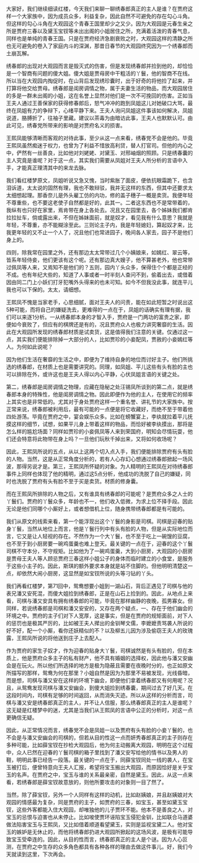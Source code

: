 
大家好，我们继续细读红楼，今天我们来聊一聊绣春郎真正的主人是谁？在贾府这样一个大家族中，因为成员众多，利益复杂，因此自然不可避免的存在勾心斗角。但这样的勾心斗角在大观园这个青春王国里却少之又少。因为大观园是元春生亲之所是贾府三春以及黛玉宝钗等未出出阁的小姐居住之所，充满着活泼的青春气息，同样也是单纯的青春王国。只是在贾府经济急剧衰败之时，大观园这样的清静之所也无可避免的卷入了家庭内斗的深渊，那昔日春节的大观园终究因为一个绣春郎而土崩瓦解。

绣春郎的出现对大观园而言是毁灭式的伤害，但是发现绣春郎并捡到他的，却恰恰是一个智商有问题的傻大姐。傻大姐是贾母房中干粗活的丫鬟，他的智商不在线。所以当在大观园内掏促时，在山背后发现绣珍囊时，出于好奇的将他捡了起来，并打算将他交给贾母。绣春郎是闺房调情之物，属于夫妻生活的物品，而大观园居住的多是一群未出阁的小姐，这在名誉上显然对他们是一次不可挽回的伤害。正如当王夫人通过王善保家的获得修春郎后，怒气冲冲的跑到凤姐这儿对她破口大骂，最终在凤姐有力的争辩下，心绪平静下来。王夫人询问凤姐这件事该如何解决，凤姐说道，胳膊折了，往袖子里藏。建议以茶毒为由暗访此事，王夫人也默默认可。由此可见，绣春党所带来的影响是对贾府名义的损害。

王熙凤能够清晰而客观的对待此事，至少从这一点来看，绣春党不会是他的。毕竟王熙凤虽然痴迷于权力，也曾为了利益不惜放高利贷，替人打官司。但他的内心之中，俨然有一丝善良，比如他对刘姥姥、对黛玉、对邢岫烟的照顾。只是绣春囊的主人究竟是谁呢？对于这一点，其实我们需要从凤姐对王夫人所分析的言语中入手，才能真正理清其中的来龙去脉。

我们看红楼梦原文，凤姐听说又急又愧，当时紫胀了面皮，便依抗眼霜跪下，也含泪诉道，太太说的固然有理，我也不敢辩驳，我并无这样的东西，但其中还要求太太细想起理。那香奈儿是外头雇工仿的内功，修的盖子穗子一概是卖货。我便年轻不尊重些，也不要这老使子自然都是好的，此其一。二者这东西也不是常带着的，我纵有也只好在家里，焉肯带在身上各处去。况且又在园里去，各个姊妹我们都肯拉拉扯车，倘或露出来，不但在姊妹面前，就是奴才，看见我有什么意思？我就是年轻，不尊重，亦不能糊涂至此。三则论主子内，我是年轻媳妇，算起奴才来，比我更年轻的又不止一个人了，况且他们也常进园子，晚间各人家去，园子不是他们身上的。

四则，除我常在园里之外，还有那边太太常带过几个小姨娘来，如嫣红、翠云等，皆系年轻侍妾，他们更该有这个呢。还有那边真大嫂子，他不算甚老外，他也常带过佩凤等人来，又焉知不是他们的？五则，园内丫头众多，保得住个个都是正经的不成。也有年纪大些的，知道了人事或者一时半刻人查问不到，偷着出去，或借着因由同二门上小妖们打牙犯嘴外头得来的也未可知。如今不但我没此事，就连平儿我也可以下保的。太太，请细想。

王熙凤不愧是当家老手，心思细腻，面对王夫人的问责，能在如此短暂之时说出这5种可能，而将自己的嫌疑洗去，更难得的一点在于，凤姐的话确实有理有据，我们可以来逐1分析。一从绣春郎本身的才智入手，贾府是一门两功的富贵之家，即便如今衰败了，但应有的棋牌还是有的，况且贾府众人也极力讲究奢靡的生活。因此在大观园所发现的绣春郎材质是试卖货，这是值得我们注意的关键。仅通过这一点，其实我们便能排除掉一大部分的人，比如贾珍的小妾配凤，贾赦的小妾嫣红等人。为何如此说呢？

因为他们生活在奢靡的生活之中，即便为了维持自身的地位而讨好主子。他们所挑选的绣春郎，在材质上也是需要讲究的。同理，如凤姐、平儿这些有头有脸的主也可以排除在外，或许这也是王夫人得以内心平静，心伏凤姐言语的关键之处。

第二，绣春郎是闺房调情之物理，应藏在隐秘之处汪锡凤所谈到的第二点，就是绣春郎本身的特殊性，他是闺房调情之物。因此即便作为他的主人，在使用它的频率上其实也是非常低的。尤其对于身处贾府这样一个重名誉、讲礼节的大家族中。按正常来说，绣春郎被利用后，最有可能的一点便是将它收藏好，而绝不至于带着他四处游荡。毕竟在贾府之中，宴会娱乐众多。比如在螃蟹宴上，李纨就拉着平儿抚摸这样的细节，试想，如果平儿身上带着这样的物品，而恰好被李纨摸出，那将是怎么样的尴尬场面？同样如贾珍的小妾佩凤等人来到荣国府，明知会尽情玩耍，他们还会特意将此物带在身上吗？一旦他们玩秋千掉出来，又将如何收场呢？

因此，王熙凤所说的五点，从以上这两个切入点入手，我们便能排除贾府有头有脸的人物。当然，这是从正常角度分析的，若有人心存幻心想通过绣春郎掀起一场风波，那得另说才是。第三，王熙凤所怀疑的对象。为人精明的王熙凤在对待绣春郎事件上同样也体现了他的精明，通过这5点分析，他成功的洗脱了自己的嫌疑，同时也洗脱了贾府有头有脸不至于买是卖货。材质的修身囊。

而在王熙凤所排除的人物之后，又有谁具有绣春郎的可能呢？是贾府众多之人士的丫鬟们。贾府的丫鬟众多，年龄也不一，他们收入低微，为求上位不择手段。因此无论是他们同哪个小厮好上，或者想借机上位，随身携带绣春郎都是有可能的。

我们从原文的线索来看，第一个能浮现出这个丫鬟的身影是司棋。司棋是迎春的贴身丫鬟，当然从地位上而言，他是丫鬟行列中有头有脸的人物，但是从实际地位而言，它又是让人轻视的存在。不然作为一个大丫鬟，也不至于吃上一碗馊的豆腐，也不至于到小厨房要一碗鸡蛋羹也难上登天。最关键的一点在于，迎春的这个丫鬟司棋不守本分，不守规矩。比如他为了一碗鸡蛋羹，大到小厨房，大观园的小厨房是贾母王夫人等人顾忌贾府三春这样小姐公子的身体而临时建立的小食堂，是服务于这些小主子的。因此，斯琪的额外要求本身就是站不住脚的。但他明明清楚这一点，却依然大闹小厨房，这显然是如宝钗所说的头等刁钻的丫头。

我们再看红楼梦，第71回中，鸳鸯想要小姐到一湖山石，背后正遇见了司棋与他的表兄潘又安死混，而傻大姐捡到绣春郎，正是在山石上捡到的。因此，从地点上来看，司棋与潘又安具有拥有绣春郎的可能，毕竟在那样幽静的夜晚，孤男寡女。但同样，若说绣春郎是司棋和潘又安安的，又存在两个疑点，一、存在于他们幽会的环境之中。贾府的主子们对下人宽厚，这是事实，但是在贾府的规矩面前，对下人的惩罚也是极其严厉的，比如被王夫人撵出的金钏琴文儒，李嬷嬷责骂袭人所说的好不好，配一个小厮，看你还妖精似的不？以及柳五儿因为涉及偷窃王夫人的玫瑰露，王熙凤所说的将他送到庄子上去配人。

作为贾府的家生子奴才，作为迎春的贴身大丫鬟，司棋诚然是有头有脸的，但在本质上，他是贾府众多主子的私有财产，他不具有婚姻的选择权，因此他与潘又安幽会是在玩火。所以他们所选择的地方是极为隐蔽且需要在夜晚时分的，也正如原文所描写的那样，鸳鸯为何在那里？小姐自然是因为为那里不易被发现，光线昏暗，而是想，司棋与潘又安在这样的环境下幽会，即便他们拿着绣春郎又有何用呢？况且，从鸳鸯发现司棋与潘又安幽会，到傻大姐捡到绣春囊，期间过去了好几天。在这段时间内，司棋有足够的时间返回，从而消失灭迹。所以从这样的分析而言，司棋与潘又安是绣春郎真正的主人，并不让人信服，那么绣春郎真正的主人是谁呢？这无疑是红楼梦中的迷，尤其是当我们从王熙凤的言语中公正的分析时，对这一点更确信无疑。

因此，从正常情况而言，绣春党不会是凤姐一以及贾府有头有脸的小妾丫鬟的，也不会是与潘又安幽会的司棋的，但若从目的性这一点而妍秀春郎真正的主子则存在多种可能，比如薛宝钗在抄检大观园后，他为何主动搬离大观园，明明在这个过程中，众人已然在迎春的丫鬟司棋的箱子里找到了潘又安写给他的情书以及男人的鞋，明明此事已经告一段落。最关键的一点在于，同薛宝钗同处一线的袭人，在宝玉被打后，便曾特意向王夫人汇报，希望将宝玉搬出大观园，而原因恰好是关乎宝玉的名声。在贾府之中，宝玉与谁的关系最亲密，自然是黛玉。因此，从这一点来看，若绣春郎是薛宝钗故意放的，则他所要攻击的对象则一目了然了。

当然，除了薛宝钗，另外一个人同样有这样的动机，比如赵姨娘，并且赵姨娘对大观园的情感最为复杂，同是贾府的主子，如贾府的三春，如宝玉，甚至如黛玉宝钗，这些外客都能入住大观园，却唯独他的儿子贾环不能。他本不是善良之人，对宝玉的忌恨与迫害也从未停止。比如唆使贾环诬陷宝玉侵犯金钏，比如联合马道婆做法陷害宝玉与王熙凤，又比如借着顺道看望黛玉，实则是监视宝黛二人。他对宝玉的嫉妒是无休止的，而他将绣春郎扔进大观园所掀起的这场风波，是极有可能导致宝玉受牵连的。因此，从目的性而言，绣春郎真正的主人是个谜。因为人心叵测，在贾府之中生存的众多角色都具有各种各样的理由去做这件事儿。好，我们今天就读到这里，下次再会。


